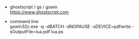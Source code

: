 * ghostscript / gs / gswin  
https://www.ghostscript.com  

* command line  
gswin32c.exe -q -dBATCH -dNOPAUSE -sDEVICE=pdfwrite -sOutputFile=lua.pdf lua.ps  
